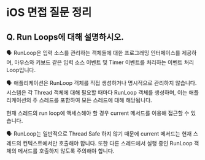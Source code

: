 # iOS 면접 질문 정리

## Q. Run Loops에 대해 설명하시오.

🗣️ RunLoop은 입력 소스를 관리하는 객체들에 대한 프로그래밍 인터페이스를 제공하며, 마우스와 키보드 같은 입력 소스 이벤트 및 Timer 이벤트를 처리하는 이벤트 처리 Loop입니다.

🗣️ 애플리케이션은 RunLoop 객체를 직접 생성하거나 명시적으로 관리하지 않습니다. 시스템은 각 Thread 객체에 대해 필요할 때마다 RunLoop 객체를 생성하며, 이는 애플리케이션의 주 스레드를 포함하여 모든 스레드에 대해 해당됩니다.

현재 스레드의 run loop에 액세스해야 할 경우 current 메서드를 이용해 접근할 수 있습니다.

🗣️ RunLoop는 일반적으로 Thread Safe 하지 않기 때문에 current 메서드는 현재 스레드의 컨텍스트에서만 호출해야 합니다. 또한 다른 스레드에서 실행 중인 RunLoop 객체의 메서드를 호출하지 않도록 주의해야 합니다.
